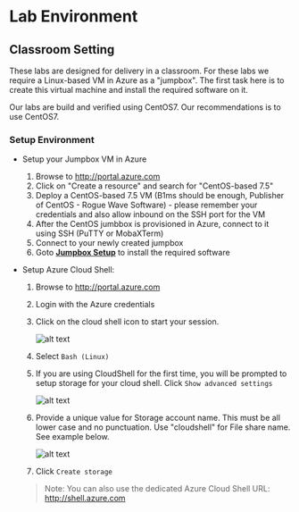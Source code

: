 # Lab Environment

## Classroom Setting

These labs are designed for delivery in a classroom. For these labs we require a Linux-based VM in Azure as a "jumpbox". The first task here is to create this virtual machine and install the required software on it.

Our labs are build and verified using CentOS7. Our recommendations is to use CentOS7. 

### Setup Environment

* Setup your Jumpbox VM in Azure
    1. Browse to http://portal.azure.com
    2. Click on "Create a resource" and search for "CentOS-based 7.5"
    3. Deploy a CentOS-based 7.5 VM (B1ms should be enough, Publisher of CentOS - Rogue Wave Software) - please remember your credentials and also allow inbound on the SSH port for the VM
    4. After the CentOS jumbbox is provisioned in Azure, connect to it using SSH (PuTTY or MobaXTerm)
    5. Connect to your newly created jumpbox
    6. Goto [**Jumpbox Setup**](/labs/helper-files/jumpbox-setup.md) to install the required software

* Setup Azure Cloud Shell: 

    1. Browse to http://portal.azure.com
    2. Login with the Azure credentials
    3. Click on the cloud shell icon to start your session.

        ![alt text](img/cloud-shell-start.png "Spektra ready")

    4. Select `Bash (Linux)`
    5. If you are using CloudShell for the first time, you will be prompted to setup storage for your cloud shell. Click `Show advanced settings`

        ![alt text](img/cloud-show-advanced.png "Spektra ready")

    6. Provide a unique value for Storage account name. This must be all lower case and no punctuation. Use "cloudshell" for File share name. See example below.

        ![alt text](img/cloud-storage-config.png "Spektra ready")

    7. Click `Create storage`

    > Note: You can also use the dedicated Azure Cloud Shell URL: http://shell.azure.com 
